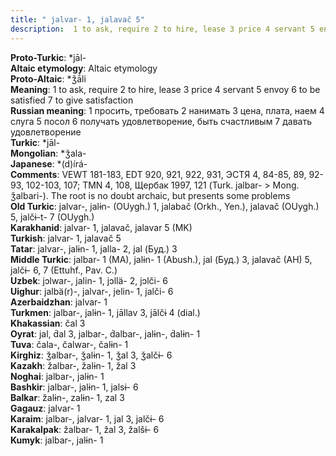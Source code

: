 ```yaml
---
title: " jalvar- 1, jalavač 5"
description:  1 to ask, require 2 to hire, lease 3 price 4 servant 5 envoy 6 to be satisfied 7 to give satisfaction
---
```


<strong>Proto-Turkic</strong>:  *jāl-<br>
<strong>Altaic etymology</strong>:  Altaic etymology<br>
<strong> Proto-Altaic</strong>:  *ǯā́li<br>
<strong>Meaning</strong>:  1 to ask, require 2 to hire, lease 3 price 4 servant 5 envoy 6 to be satisfied 7 to give satisfaction<br>
<strong>Russian meaning</strong>:  1 просить, требовать 2 нанимать 3 цена, плата, наем 4 слуга 5 посол 6 получать удовлетворение, быть счастливым 7 давать удовлетворение<br>
<strong>Turkic</strong>:  *jāl-<br>
<strong>Mongolian</strong>:  *ǯala-<br>
<strong>Japanese</strong>:  *(d)írá-<br>
<strong>Comments</strong>:  VEWT 181-183, EDT 920, 921, 922, 931, ЭСТЯ 4, 84-85, 89, 92-93, 102-103, 107; TMN 4, 108, Щербак 1997, 121 (Turk. jalbar- > Mong. ǯalbari-). The root is no doubt archaic, but presents some problems<br>
<strong>Old Turkic</strong>:  jalvar-, jalɨn- (OUygh.) 1, jalabač (Orkh., Yen.), jalavač (OUygh.) 5, jalčɨ-t- 7 (OUygh.)<br>
<strong>Karakhanid</strong>:  jalvar- 1, jalavač, jalavar 5 (MK)<br>
<strong>Turkish</strong>:  jalvar- 1, jalavač 5<br>
<strong>Tatar</strong>:  jalvar-, jalɨn- 1, jalla- 2, jal (Буд.) 3<br>
<strong>Middle Turkic</strong>:  jalbar- 1 (MA), jalɨn- 1 (Abush.), jal (Буд.) 3, jalavač (AH) 5, jalčɨ- 6, 7 (Ettuhf., Pav. C.)<br>
<strong>Uzbek</strong>:  jɔlwar-, jalin- 1, jɔllä- 2, jɔlči- 6<br>
<strong>Uighur</strong>:  jalbä(r)-, jalvar-, jelin- 1, jalči- 6<br>
<strong>Azerbaidzhan</strong>:  jalvar- 1<br>
<strong>Turkmen</strong>:  jalbar-, jalɨn- 1, jāllav 3, jālčɨ 4 (dial.)<br>
<strong>Khakassian</strong>:  čal 3<br>
<strong>Oyrat</strong>:  jal, d́al 3, jalbar-, d́albar-, jalɨn-, d́alɨn- 1<br>
<strong>Tuva</strong>:  čala-, čalwar-, čalɨn- 1<br>
<strong>Kirghiz</strong>:  ǯalbar-, ǯalɨn- 1, ǯal 3, ǯalčɨ- 6<br>
<strong>Kazakh</strong>:  žalbar-, žalɨn- 1, žal 3<br>
<strong>Noghai</strong>:  jalbar-, jalɨn- 1<br>
<strong>Bashkir</strong>:  jalbar-, jalɨn- 1, jalsɨ- 6<br>
<strong>Balkar</strong>:  žalɨn-, zalɨn- 1, zal 3<br>
<strong>Gagauz</strong>:  jalvar- 1<br>
<strong>Karaim</strong>:  jalbar-, jalvar- 1, jal 3, jalčɨ- 6<br>
<strong>Karakalpak</strong>:  žalbar- 1, žal 3, žalšɨ- 6<br>
<strong>Kumyk</strong>:  jalbar-, jalɨn- 1<br>


